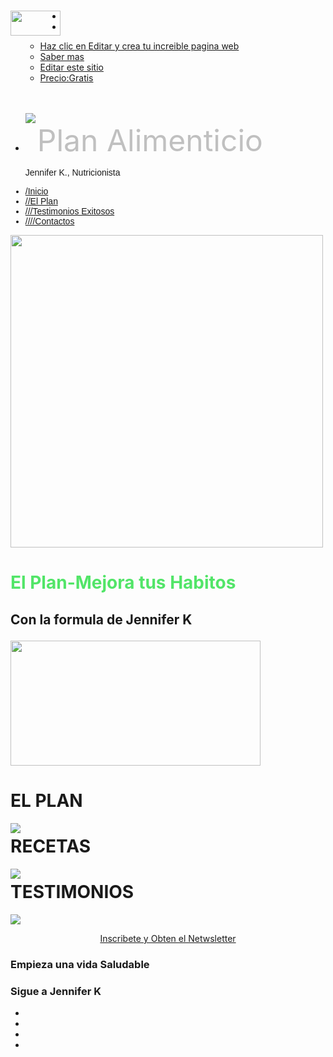<!DOCTYPE html>
<html lang="es">
<head>
  <title>El Plan Alimenticio</title>
</head>
<body>
  <link rel="stylesheet" type="text/css" href="estilos/estilos.css">
  <script type="text/javascript" src="java/jquery.js"></script>
  <script type="text/javascript" src="java/java.js"></script>
  <script src="java/fontawesome-all.js"></script>
  <div id="titulo">
<div id="contenedor">
  <br>
  <nav>
  <img src="imagenes/1.png" width="80" height="40" align="left">
  <ul>
<li><a href="#"><i class="fas fa-chalkboard"></i></a></li>
<li><a href="#"><i class="fas fa-mobile-alt"></i></a></li>
<ul id="espacio">
  <li><a href="#">Haz clic en Editar y crea tu increible pagina web</a></li>
  <li><a href="#">Saber mas</a></li>
  <li id="sitio"><a href="#">Editar este sitio</a></li>
  <li><a href="#">Precio:Gratis</a></li>
</ul>
</nav>
</div>
<ul>
  
<br><br><img src="imagenes/imagen.png" align="left">
<nav >
<li><p><font color="silver" size="10">Plan Alimenticio</font></p>
<font face="arial" size="">
<p>Jennifer K., Nutricionista</p></li>
  <li><a href="#">/Inicio</a></li>
  <li><a href="#">//El Plan</a></li>
  <li><a href="#">///Testimonios Exitosos</a></li>
  <li><a href="#">////Contactos</a></li>
</ul>
</font>
</nav>
<div id="respuesta">
<nav>
<img src="imagenes/3.jpg" height="500" width="500">
</nav>
</div>
<p><div id="inicio">
  <font color="#52E568"><h1><p>El Plan-Mejora tus Habitos</p></h1></font><font><h2><p>Con la formula de Jennifer K</p></h2></font>
  <img src="imagenes/4.jpg" height="200" width="400">
  </div></p>
  <div id="primero">
    <h1>EL PLAN</h1>
    <img src="imagenes/5.jpg" align="left">
  </div>
  <div id="segundo">
    <h1>RECETAS</h1>
    <img src="imagenes/6.jpg" align="left">
  </div>
  <div id="tercero">
    <h1>TESTIMONIOS</h1>
    <img src="imagenes/7.jpg" align="center">
  </div>
  <div id="final">
    <center><p id="jp"><a href="registro.html">Inscribete y Obten el Netwsletter</a></p></center>
    <NAV>
    <h3>Empieza una vida Saludable</h3>
    <h3>Sigue a Jennifer K</h3>
<ul>
  <li><a href="www.faceboo.com"><i class="fab fa-facebook-square"></i></a></li>
  <li><a href="www.twitter.com"><i class="fab fa-twitter-square"></i></a></li>
  <li><a href="www.instagram.com"><i class="fab fa-instagram"></i></a></li>
  <li><a href="www.youtube.com"><i class="fab fa-youtube"></i></a></li>
</ul>
</NAV>
  </div>
</div>
</body>
</html>
